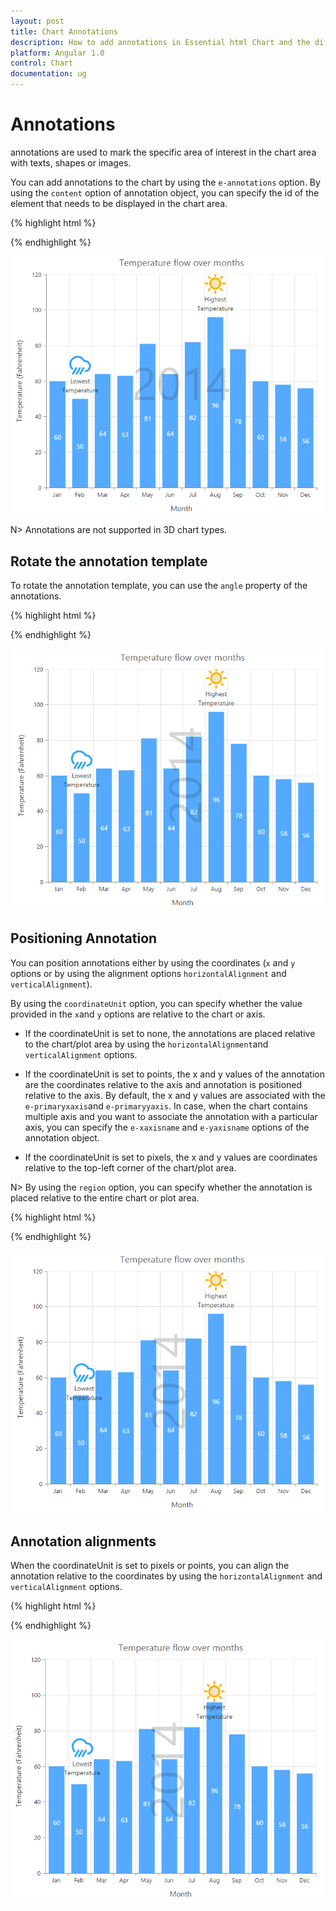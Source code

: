 ```yaml
---
layout: post
title: Chart Annotations 
description: How to add annotations in Essential html Chart and the different options available to customize its position. 
platform: Angular 1.0
control: Chart
documentation: ug
---
```


# Annotations

annotations are used to mark the specific area of interest in the chart area with texts, shapes or images. 

You can add annotations to the chart by using the `e-annotations` option. By using the `content` option of annotation object, you can specify the id of the element that needs to be displayed in the chart area.

{% highlight html %}

 <html xmlns="http://www.w3.org/1999/xhtml" lang="en" ng-app="ChartApp">
    <head>
        <title>Essential Studio for AngularJS: Chart</title>
        <!--CSS and Script file References -->
    </head>
    <body ng-controller="ChartCtrl">
        <div id= "watermark" style="font-size:100px; display:none">2014</div>
        <div id="container" ej-chart>
        <e-annotations>
        <e-annotation  e-visible="true" e-content="watermark" e-opacity="0.2" e-region="series">
        </e-annotation>
        </e-annotations>
        </div>
        <script>
        angular.module('ChartApp', ['ejangular'])
        .controller('ChartCtrl', function ($scope) {       
                   });
        </script>
    </body>
</html>


{% endhighlight %}


![](Annotations_images/Annotations_img1.png)


N> Annotations are not supported in 3D chart types.

## Rotate the annotation template

To rotate the annotation template, you can use the `angle` property of the annotations. 

{% highlight html %}

<html xmlns="http://www.w3.org/1999/xhtml" lang="en" ng-app="ChartApp">
    <head>
        <title>Essential Studio for AngularJS: Chart</title>
        <!--CSS and Script file References -->
    </head>
    <body ng-controller="ChartCtrl">
        <div id= "watermark" style="font-size:100px; display:none">2014</div>
        <div id="container" ej-chart >
        <e-annotations>
        <e-annotation  e-visible="true" e-content="watermark" e-angle="270">
        </e-annotation>
        </e-annotations>
        </div>
        <script>
        angular.module('ChartApp', ['ejangular'])
        .controller('ChartCtrl', function ($scope) {
                  });
        </script>
    </body>
</html>

{% endhighlight %}


![](Annotations_images/Annotations_img2.png)

## Positioning Annotation

You can position annotations either by using the coordinates (`x` and `y` options or by using the alignment options `horizontalAlignment` and `verticalAlignment`).

By using the `coordinateUnit` option, you can specify whether the value provided in the `x`and `y` options are relative to the chart or axis.

* If the coordinateUnit is set to none, the annotations are placed relative to the chart/plot area by using the `horizontalAlignment`and `verticalAlignment` options.

* If the coordinateUnit is set to points, the x and y values of the annotation are the coordinates relative to the axis and annotation is positioned relative to the axis. By default, the x and y values are associated with the `e-primaryxaxis`and `e-primaryyaxis`. In case, when the chart contains multiple axis and you want to associate the annotation with a particular axis, you can specify the `e-xaxisname` and `e-yaxisname` options of the annotation object.

* If the coordinateUnit is set to pixels, the x and y values are coordinates relative to the top-left corner of the chart/plot area.   

N> By using the `region` option, you can specify whether the annotation is placed relative to the entire chart or plot area.

{% highlight html %}

<html xmlns="http://www.w3.org/1999/xhtml" lang="en" ng-app="ChartApp">
    <head>
        <title>Essential Studio for AngularJS: Chart</title>
        <!--CSS and Script file References -->
    </head>
    <body ng-controller="ChartCtrl">
        <div id="container" ej-chart >
        <e-annotations>
        <e-annotation  e-visible="true" e-content="lowtemp" e-coordinateunit="pixels" 
        e-x="170" e-y="350">
        </e-annotation>
        </e-annotations>
        </div>
        <script>
        angular.module('ChartApp', ['ejangular'])
        .controller('ChartCtrl', function ($scope) {         
                   });
        </script>
    </body>
</html>

{% endhighlight %}


![](Annotations_images/Annotations_img3.png)


## Annotation alignments

When the coordinateUnit is set to pixels or points, you can align the annotation relative to the coordinates by using the `horizontalAlignment` and `verticalAlignment` options. 

{% highlight html %}

<html xmlns="http://www.w3.org/1999/xhtml" lang="en" ng-app="ChartApp">
    <head>
        <title>Essential Studio for AngularJS: Chart</title>
        <!--CSS and Script file References -->
    </head>
    <body ng-controller="ChartCtrl">
        <div id="container" ej-chart>
        <e-annotations>
        <e-annotation  e-visible="true" e-content="hightemp" 
        e-verticalalignment="middle" e-horizontalalignment="near" e-margin-right="40">
        </e-annotation>
        </e-annotations>
        </div>
        <script>
        angular.module('ChartApp', ['ejangular'])
        .controller('ChartCtrl', function ($scope) {
                });
        </script>
    </body>
</html>


{% endhighlight %}


![](Annotations_images/Annotations_img4.png)
